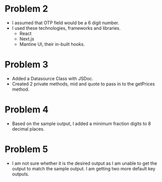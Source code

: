 # Problem 2

- I assumed that OTP field would be a 6 digit number.
- I used these technologies, frameworks and libraries.
  - React
  - Next.js
  - Mantine UI, their in-built hooks.

# Problem 3

- Added a Datasource Class with JSDoc.
- Created 2 private methods, mid and quote to pass in to the getPrices method.

# Problem 4

- Based on the sample output, I added a minimum fraction digits to 8 decimal places.

# Problem 5

- I am not sure whether it is the desired output as I am unable to get the output to match the sample output. I am getting two more default key outputs.

